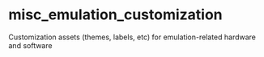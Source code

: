# misc_emulation_customization
Customization assets (themes, labels, etc) for emulation-related hardware and software
